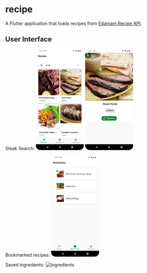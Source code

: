 # recipe

A Flutter application that loads recipes from <a href="https://developer.edamam.com/" target="_blank">Edamam Recipe API</a>.

## User Interface
<p>
Steak Search:
<img alt="Steak Search Screenshot" src="screenshots/recipe_steak_search.png" width="30%">
<img alt="Steak recipe details screenshot" src="screenshots/steak_verde_details.png" width="30%">
</p>

<p>
Bookmarked recipes:
<img alt="Bookmarks" src="screenshots/bookmarks_page.png" width="30%">
</p>

<p>
Saved ingredients:
<img alt="Ingredients" src="screenshots/ingredients.png" width="30%">
</p>
